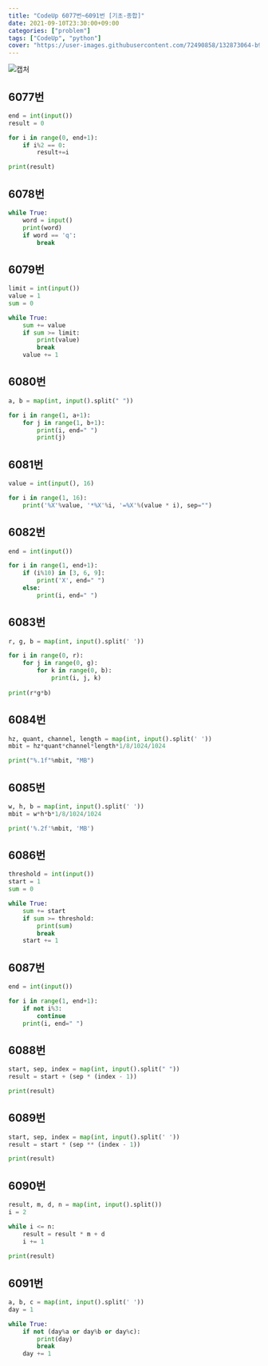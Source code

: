 ```yaml
---
title: "CodeUp 6077번~6091번 [기초-종합]"
date: 2021-09-10T23:30:00+09:00
categories: ["problem"]
tags: ["CodeUp", "python"]
cover: "https://user-images.githubusercontent.com/72490858/132873064-b92b2719-31fc-4b5b-90f0-2d0f9e741f14.PNG"
---
```

![캡처](https://user-images.githubusercontent.com/72490858/132873064-b92b2719-31fc-4b5b-90f0-2d0f9e741f14.PNG)

## 6077번
```python
end = int(input())
result = 0

for i in range(0, end+1):
    if i%2 == 0:
        result+=i

print(result)
```

## 6078번
```python
while True:
    word = input()
    print(word)
    if word == 'q':
        break
```

## 6079번
```python
limit = int(input())
value = 1
sum = 0

while True:
    sum += value
    if sum >= limit:
        print(value)
        break
    value += 1
```

## 6080번
```python
a, b = map(int, input().split(" "))

for i in range(1, a+1):
    for j in range(1, b+1):
        print(i, end=" ")
        print(j)
```

## 6081번
```python
value = int(input(), 16)

for i in range(1, 16):
    print('%X'%value, '*%X'%i, '=%X'%(value * i), sep="")
```

## 6082번
```python
end = int(input())

for i in range(1, end+1):
    if (i%10) in [3, 6, 9]:
        print('X', end=" ")
    else:
        print(i, end=" ")
```

## 6083번
```python
r, g, b = map(int, input().split(' '))

for i in range(0, r):
    for j in range(0, g):
        for k in range(0, b):
            print(i, j, k)
            
print(r*g*b)
```

## 6084번
```python
hz, quant, channel, length = map(int, input().split(' '))
mbit = hz*quant*channel*length*1/8/1024/1024

print("%.1f"%mbit, "MB")
```

## 6085번
```python
w, h, b = map(int, input().split(' '))
mbit = w*h*b*1/8/1024/1024

print('%.2f'%mbit, 'MB')
```

## 6086번
```python
threshold = int(input())
start = 1
sum = 0

while True:
    sum += start
    if sum >= threshold:
        print(sum)
        break
    start += 1
```

## 6087번
```python
end = int(input())

for i in range(1, end+1):
    if not i%3:
        continue
    print(i, end=" ")
```

## 6088번
```python
start, sep, index = map(int, input().split(" "))
result = start + (sep * (index - 1))

print(result)
```

## 6089번
```python
start, sep, index = map(int, input().split(' '))
result = start * (sep ** (index - 1))

print(result)
```

## 6090번
```python
result, m, d, n = map(int, input().split())
i = 2

while i <= n:
    result = result * m + d
    i += 1
    
print(result)
```

## 6091번
```python
a, b, c = map(int, input().split(' '))
day = 1

while True:
    if not (day%a or day%b or day%c):
        print(day)
        break
    day += 1

```